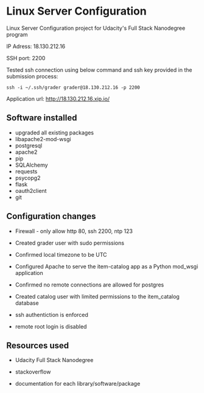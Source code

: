 # Linux Server Configuration
Linux Server Configuration project for Udacity's Full Stack Nanodegree program

IP Adress: 18.130.212.16

SSH port: 2200

Tested ssh connection using below command and ssh key provided in the submission process:

```ssh -i ~/.ssh/grader grader@18.130.212.16 -p 2200```

Application url: http://18.130.212.16.xip.io/

## Software installed

* upgraded all existing packages
* libapache2-mod-wsgi
* postgresql
* apache2
* pip
* SQLAlchemy
* requests
* psycopg2
* flask
* oauth2client
* git

## Configuration changes

* Firewall - only allow http 80, ssh 2200, ntp 123

* Created grader user with sudo permissions

* Confirmed local timezone to be UTC

* Configured Apache to serve the item-catalog app as a Python mod_wsgi application

* Confirmed no remote connections are allowed for postgres

* Created catalog user with limited permissions to the item_catalog database

* ssh authentiction is enforced

* remote root login is disabled

## Resources used

* Udacity Full Stack Nanodegree

* stackoverflow 

* documentation for each library/software/package

